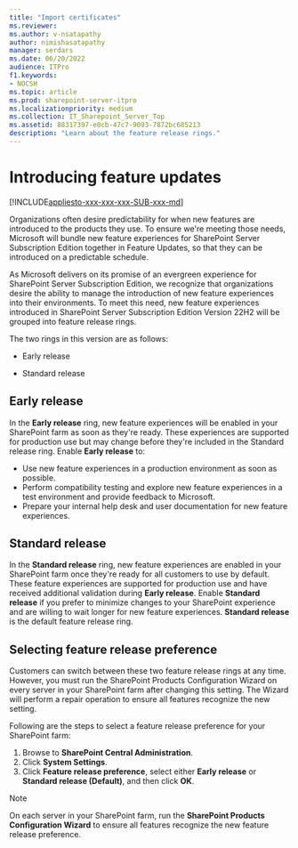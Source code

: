 ```yaml
---
title: "Import certificates"
ms.reviewer: 
ms.author: v-nsatapathy
author: nimishasatapathy
manager: serdars
ms.date: 06/20/2022
audience: ITPro
f1.keywords:
- NOCSH
ms.topic: article
ms.prod: sharepoint-server-itpro
ms.localizationpriority: medium
ms.collection: IT_Sharepoint_Server_Top
ms.assetid: 88317397-e0cb-47c7-9093-7872bc685213
description: "Learn about the feature release rings."
---
```



# Introducing feature updates

[!INCLUDE[appliesto-xxx-xxx-xxx-SUB-xxx-md](../includes/appliesto-xxx-xxx-xxx-SUB-xxx-md.md)]

Organizations often desire predictability for when new features are introduced to the products they use. To ensure we're meeting those needs, Microsoft will bundle new feature experiences for SharePoint Server Subscription Edition together in Feature Updates, so that they can be introduced on a predictable schedule. 

As Microsoft delivers on its promise of an evergreen experience for SharePoint Server Subscription Edition, we recognize that organizations desire the ability to manage the introduction of new feature experiences into their environments. To meet this need, new feature experiences introduced in SharePoint Server Subscription Edition Version 22H2 will be grouped into feature release rings.
 
The two rings in this version are as follows: 

- Early release

- Standard release

## Early release

In the **Early release** ring, new feature experiences will be enabled in your SharePoint farm as soon as they're ready. These experiences are supported for production use but may change before they're included in the Standard release ring. Enable **Early release** to:

- Use new feature experiences in a production environment as soon as possible.
- Perform compatibility testing and explore new feature experiences in a test environment and provide feedback to Microsoft.
- Prepare your internal help desk and user documentation for new feature experiences.

## Standard release

In the **Standard release** ring, new feature experiences are enabled in your SharePoint farm once they're ready for all customers to use by default. These feature experiences are supported for production use and have received additional validation during **Early release**. Enable **Standard release** if you prefer to minimize changes to your SharePoint experience and are willing to wait longer for new feature experiences. **Standard release** is the default feature release ring.


## Selecting feature release preference

Customers can switch between these two feature release rings at any time. However, you must run the SharePoint Products Configuration Wizard on every server in your SharePoint farm after changing this setting. The Wizard will perform a repair operation to ensure all features recognize the new setting.

Following are the steps to select a feature release preference for your SharePoint farm: 

1. Browse to **SharePoint Central Administration**.
2. Click **System Settings**.
3. Click **Feature release preference**, select either **Early release** or **Standard release (Default)**, and then click **OK**.

> [!NOTE]
> On each server in your SharePoint farm, run the **SharePoint Products Configuration Wizard** to ensure all features recognize the new feature release preference.
 
